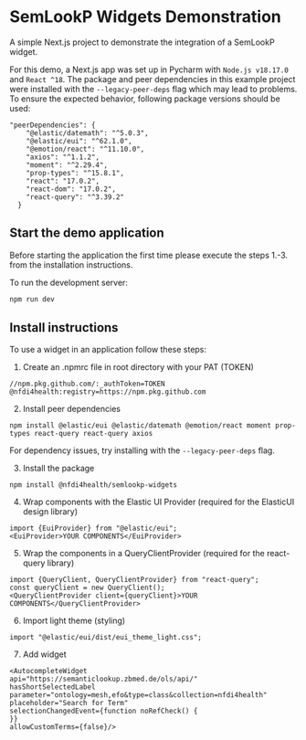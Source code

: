# SemLookP Widgets Demonstration
A simple Next.js project to demonstrate the integration of a SemLookP widget.

For this demo, a Next.js app was set up in Pycharm with `Node.js v18.17.0` and `React ^18`. 
The package and peer dependencies in this example project were installed with the 
`--legacy-peer-deps` flag which may lead to problems. To ensure the expected 
behavior, following package versions should be used: 
```
"peerDependencies": {
    "@elastic/datemath": "^5.0.3",
    "@elastic/eui": "^62.1.0",
    "@emotion/react": "^11.10.0",
    "axios": "^1.1.2",
    "moment": "^2.29.4",
    "prop-types": "^15.8.1",
    "react": "17.0.2",
    "react-dom": "17.0.2",
    "react-query": "^3.39.2"
  }
```
## Start the demo application

Before starting the application the first time please execute the steps 1.-3. 
from the installation instructions.

To run the development server:
```bash
npm run dev
```

## Install instructions

To use a widget in an application follow these steps:

1) Create an .npmrc file in root directory with your PAT (TOKEN)
```
//npm.pkg.github.com/:_authToken=TOKEN
@nfdi4health:registry=https://npm.pkg.github.com
```
2) Install peer dependencies
```
npm install @elastic/eui @elastic/datemath @emotion/react moment prop-types react-query react-query axios
```

For dependency issues, try installing with the `--legacy-peer-deps` flag.

3) Install the package
```
npm install @nfdi4health/semlookp-widgets
```
4) Wrap components with the Elastic UI Provider (required for the ElasticUI design library)
```
import {EuiProvider} from "@elastic/eui";
<EuiProvider>YOUR COMPONENTS</EuiProvider>
```
5) Wrap the components in a QueryClientProvider (required for the react-query library)
```
import {QueryClient, QueryClientProvider} from "react-query";
const queryClient = new QueryClient();
<QueryClientProvider client={queryClient}>YOUR COMPONENTS</QueryClientProvider>
```
6) Import light theme (styling)
```
import "@elastic/eui/dist/eui_theme_light.css";
```
7) Add widget
```
<AutocompleteWidget
api="https://semanticlookup.zbmed.de/ols/api/"
hasShortSelectedLabel
parameter="ontology=mesh,efo&type=class&collection=nfdi4health"
placeholder="Search for Term"
selectionChangedEvent={function noRefCheck() {
}}
allowCustomTerms={false}/>
```





